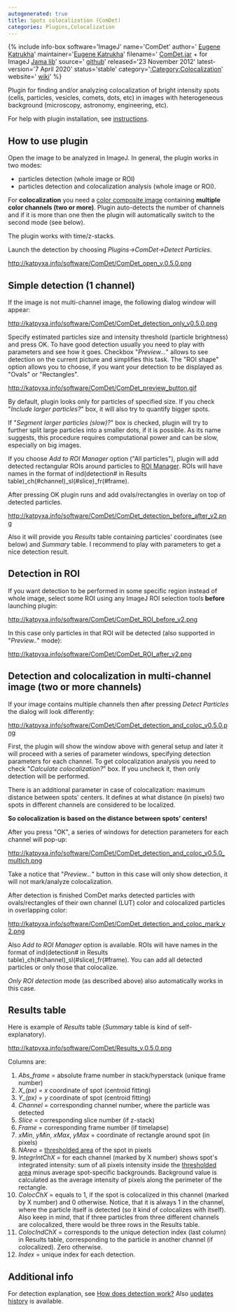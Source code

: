 ```yaml
---
autogenerated: true
title: Spots colocalization (ComDet)
categories: Plugins,Colocalization
---
```


{% include info-box software='ImageJ' name='ComDet' author=' [Eugene Katrukha](http://katpyxa.info)' maintainer='[Eugene Katrukha](mailto:katpyxa_at_gmail.com)' filename=' [ComDet.jar](https://github.com/ekatrukha/ComDet/blob/master/target/ComDet_-0.5.1.jar?raw=true) + for ImageJ [Jama lib](https://math.nist.gov/javanumerics/jama/Jama-1.0.3.jar)' source=' [github](https://github.com/ekatrukha/ComDet)' released='23 November 2012' latest-version='7 April 2020' status='stable' category='[:Category:Colocalization](Category_Colocalization)' website=' [wiki](https://github.com/ekatrukha/ComDet/wiki)' %}

Plugin for finding and/or analyzing colocalization of bright intensity spots (cells, particles, vesicles, comets, dots, etc) in images with heterogeneous background (microscopy, astronomy, engineering, etc).

For help with plugin installation, see [instructions](https://github.com/ekatrukha/ComDet/wiki/How-to-install-plugin).

How to use plugin
-----------------

Open the image to be analyzed in ImageJ. In general, the plugin works in two modes:

-   particles detection (whole image or ROI)
-   particles detection and colocalization analysis (whole image or ROI).

For **colocalization** you need a [color composite image](/cookbook/color-image-processing#color-composite-images) containing **multiple color channels (two or more)**. Plugin auto-detects the number of channels and if it is more than one then the plugin will automatically switch to the second mode (see below).

The plugin works with time/z-stacks.

Launch the detection by choosing *Plugins-&gt;ComDet-&gt;Detect Particles*.

http://katpyxa.info/software/ComDet/ComDet_open_v.0.5.0.png

Simple detection (1 channel)
----------------------------

If the image is not multi-channel image, the following dialog window will appear:

http://katpyxa.info/software/ComDet/ComDet_detection_only_v0.5.0.png

Specify estimated particles size and intensity threshold (particle brightness) and press OK. To have good detection usually you need to play with parameters and see how it goes. Checkbox "*Preview...*" allows to see detection on the current picture and simplifies this task. The "ROI shape" option allows you to choose, if you want your detection to be displayed as "Ovals" or "Rectangles".

http://katpyxa.info/software/ComDet/ComDet_preview_button.gif

By default, plugin looks only for particles of specified size. If you check "*Include larger particles?*" box, it will also try to quantify bigger spots.

If "*Segment larger particles (slow)?*" box is checked, plugin will try to further split large particles into a smaller dots, if it is possible. As its name suggests, this procedure requires computational power and can be slow, especially on big images.

If you choose *Add to ROI Manager* option ("All particles"), plugin will add detected rectangular ROIs around particles to [ROI Manager](/ij/docs/guide/146-30.html#sub:ROI-Manager...). ROIs will have names in the format of ind(detection\# in Results table)\_ch(\#channel)\_sl(\#slice)\_fr(\#frame).

After pressing OK plugin runs and add ovals/rectangles in overlay on top of detected particles.

http://katpyxa.info/software/ComDet/ComDet_detection_before_after_v2.png

Also it will provide you *Results* table containing particles' coordinates (see below) and *Summary* table. I recommend to play with parameters to get a nice detection result.

Detection in ROI
----------------

If you want detection to be performed in some specific region instead of whole image, select some ROI using any ImageJ ROI selection tools **before** launching plugin:

http://katpyxa.info/software/ComDet/ComDet_ROI_before_v2.png

In this case only particles in that ROI will be detected (also supported in "*Preview..*" mode):

http://katpyxa.info/software/ComDet/ComDet_ROI_after_v2.png

Detection and colocalization in multi-channel image (two or more channels)
--------------------------------------------------------------------------

If your image contains multiple channels then after pressing *Detect Particles* the dialog will look differently:

http://katpyxa.info/software/ComDet/ComDet_detection_and_coloc_v0.5.0.png

First, the plugin will show the window above with general setup and later it will proceed with a series of parameter windows, specifying detection parameters for each channel. To get colocalization analysis you need to check "*Calculate colocalization?*" box. If you uncheck it, then only detection will be performed.

There is an additional parameter in case of colocalization: maximum distance between spots' centers. It defines at what distance (in pixels) two spots in different channels are considered to be localized.

**So colocalization is based on the distance between spots' centers!**

After you press "OK", a series of windows for detection parameters for each channel will pop-up:

http://katpyxa.info/software/ComDet/ComDet_detection_and_coloc_v0.5.0_multich.png

Take a notice that "*Preview...*" button in this case will only show detection, it will not mark/analyze colocalization.

After detection is finished ComDet marks detected particles with ovals/rectangles of their own channel (LUT) color and colocalized particles in overlapping color:

http://katpyxa.info/software/ComDet/ComDet_detection_and_coloc_mark_v2.png

Also *Add to ROI Manager* option is available. ROIs will have names in the format of ind(detection\# in Results table)\_ch(\#channel)\_sl(\#slice)\_fr(\#frame). You can add all detected particles or only those that colocalize.

*Only ROI detection* mode (as described above) also automatically works in this case.

Results table
-------------

Here is example of *Results* table (*Summary* table is kind of self-explanatory).

http://katpyxa.info/software/ComDet/Results_v.0.5.0.png

Columns are:

1.  *Abs\_frame* = absolute frame number in stack/hyperstack (unique frame number)
2.  *X\_(px)* = *x* coordinate of spot (centroid fitting)
3.  *Y\_(px)* = *y* coordinate of spot (centroid fitting)
4.  *Channel* = corresponding channel number, where the particle was detected
5.  *Slice* = corresponding slice number (if z-stack)
6.  *Frame* = corresponding frame number (if timelapse)
7.  *xMin*, *yMin*, *xMax*, *yMax* = coordinate of rectangle around spot (in pixels)
8.  *NArea* = [thresholded area](https://github.com/ekatrukha/ComDet/wiki/How-does-detection-work%3F) of the spot in pixels
9.  *IntegrIntChX* = for each channel (marked by X number) shows spot's integrated intensity: sum of all pixels intensity inside the [thresholded area](https://github.com/ekatrukha/ComDet/wiki/How-does-detection-work%3F) minus average spot-specific backgrounds. Background value is calculated as the average intensity of pixels along the perimeter of the rectangle.
10. *ColocChX* = equals to 1, if the spot is colocalized in this channel (marked by X number) and 0 otherwise. Notice, that it is always 1 in the channel, where the particle itself is detected (so it kind of colocalizes with itself). Also keep in mind, that if three particles from three different channels are colocalized, there would be three rows in the Results table.
11. *ColocIndChX* = corresponds to the unique detection index (last column) in Results table, corresponding to the particle in another channel (if colocalized). Zero otherwise.
12. *Index* = unique index for each detection.

Additional info
---------------

For detection explanation, see [How does detection work?](https://github.com/ekatrukha/ComDet/wiki/How-does-detection-work%3F) Also [updates history](https://github.com/ekatrukha/ComDet/wiki/Updates-history) is available.

 
